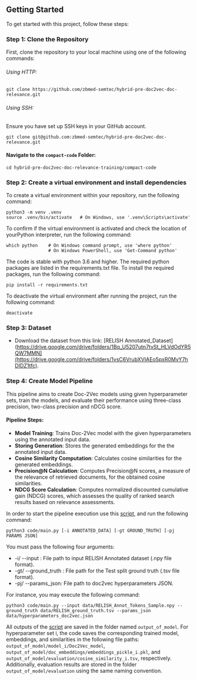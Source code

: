 ## Getting Started

To get started with this project, follow these steps:

### Step 1: Clone the Repository
First, clone the repository to your local machine using one of the following commands:

###### Using HTTP:

```
git clone https://github.com/zbmed-semtec/hybrid-pre-doc2vec-doc-relevance.git
```

###### Using SSH:
Ensure you have set up SSH keys in your GitHub account.

```
git clone git@github.com:zbmed-semtec/hybrid-pre-doc2vec-doc-relevance.git
```

#### Navigate to the `compact-code` Folder:

```
cd hybrid-pre-doc2vec-doc-relevance-training/compact-code
```

### Step 2: Create a virtual environment and install dependencies

To create a virtual environment within your repository, run the following command:

```
python3 -m venv .venv 
source .venv/bin/activate   # On Windows, use '.venv\Scripts\activate' 
```

To confirm if the virtual environment is activated and check the location of yourPython interpreter, run the following command:

```
which python    # On Windows command prompt, use 'where python'
                # On Windows PowerShell, use 'Get-Command python'
```
The code is stable with python 3.6 and higher. The required python packages are listed in the requirements.txt file. To install the required packages, run the following command:

```
pip install -r requirements.txt
```

To deactivate the virtual environment after running the project, run the following command:

```
deactivate
```

### Step 3: Dataset
- Download the dataset from this link: [RELISH Annotated_Dataset](https://drive.google.com/drive/folders/1Bq_U5207utn7tvSt_HLVdOdYR5QW7MMN](https://drive.google.com/drive/folders/1vsC6VrubXVIAEo5pxR0MvY7hDIDZ1tfc).

### Step 4: Create Model Pipeline

This pipeline aims to create Doc-2Vec models using given hyperparameter sets, train the models, and evaluate their performance using three-class precision, two-class precision and nDCG score.

#### Pipeline Steps:

- **Model Training**: Trains Doc-2Vec model with the given hyperparameters using the annotated input data.
- **Storing Generation**: Stores the generated embeddings for the the annotated input data.
- **Cosine Similarity Computation**: Calculates cosine similarities for the generated embeddings.
- **Precision@N Calculation**: Computes Precision@N scores, a measure of the relevance of retrieved documents, for the obtained cosine similarities.
- **NDCG Score Calculation**: Computes normalized discounted cumulative gain (NDCG) scores, which assesses the quality of ranked search results based on relevance assessments.

In order to start the pipeline execution use this [script](./code/main.py), and run the following command:

```
python3 code/main.py [-i ANNOTATED_DATA] [-gt GROUND_TRUTH] [-pj PARAMS JSON]
```

You must pass the following four arguments:

+ -i/ --input : File path to input RELISH Annotated dataset (.npy file format).
+ -gt/ --ground_truth : File path for the Test split ground truth (.tsv file format).
+ -pj/ --params_json: File path to doc2vec hyperparameters JSON.

For instance, you may execute the following command:
```
python3 code/main.py --input data/RELISH_Annot_Tokens_Sample.npy --ground_truth data/RELISH_ground_truth.tsv --params_json data/hyperparameters_doc2vec.json
```

All outputs of the [script](./code/main.py) are saved in the folder named `output_of_model`. For hyperparameter set i, the code saves the corresponding trained model, embeddings, and similarities in the following file paths: `output_of_model/model_i/Doc2Vec_model`, `output_of_model/doc_embeddings/embeddings_pickle_i.pkl`, and `output_of_model/evaluation/cosine_similarity_i.tsv`, respectively. Additionally, evaluation results are stored in the folder `output_of_model/evaluation` using the same naming convention.


